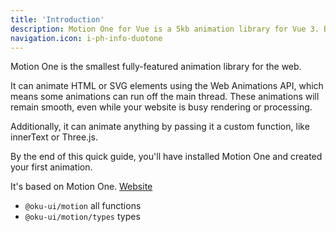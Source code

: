 ```yaml
---
title: 'Introduction'
description: Motion One for Vue is a 5kb animation library for Vue 3. Built on Motion One, it's capable of springs, independent transforms, and hardware accelerated animations.
navigation.icon: i-ph-info-duotone
---
```



Motion One is the smallest fully-featured animation library for the web.

It can animate HTML or SVG elements using the Web Animations API, which means some animations can run off the main thread. These animations will remain smooth, even while your website is busy rendering or processing.

Additionally, it can animate anything by passing it a custom function, like innerText or Three.js.

By the end of this quick guide, you'll have installed Motion One and created your first animation.

It's based on Motion One. [Website](https://motion.dev)


- `@oku-ui/motion` all functions
- `@oku-ui/motion/types` types
